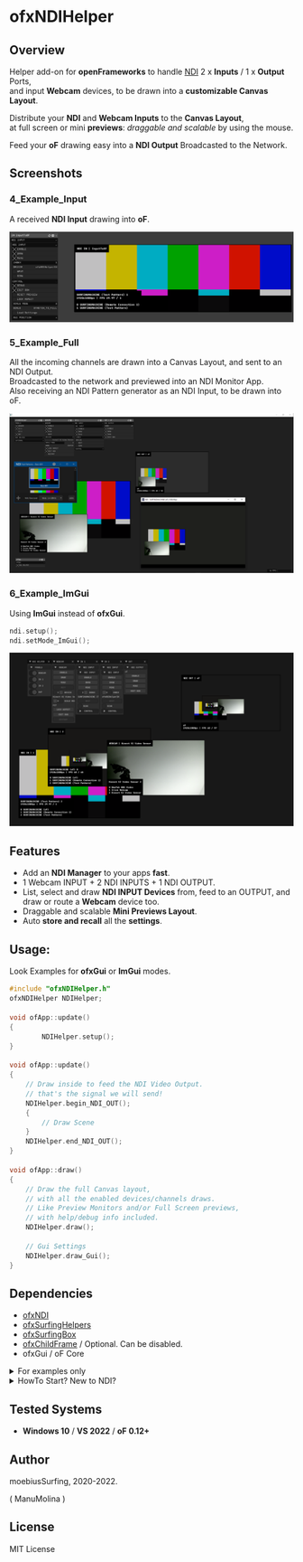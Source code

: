 
# ofxNDIHelper


## Overview

Helper add-on for **openFrameworks** to handle [NDI](https://www.ndi.tv/tools/) 2 x **Inputs** / 1 x **Output** Ports,  
and input **Webcam** devices, to be drawn into a **customizable Canvas Layout**.  

Distribute your **NDI** and **Webcam Inputs** to the **Canvas Layout**,  
at full screen or mini **previews**: _draggable and scalable_ by using the mouse.  

Feed your **oF** drawing easy into a **NDI Output** Broadcasted to the Network.

## Screenshots


### 4_Example_Input

A received **NDI Input** drawing into **oF**.  

![](/1_Examples_ofxGui/4_Example_Input/Capture.PNG)

### 5_Example_Full

All the incoming channels are drawn into a Canvas Layout, and sent to an NDI Output.  
Broadcasted to the network and previewed into an NDI Monitor App.  
Also receiving an NDI Pattern generator as an NDI Input, to be drawn into oF. 

![](/1_Examples_ofxGui/5_Example_Full/Capture.PNG)

### 6_Example_ImGui

Using **ImGui** instead of **ofxGui**.
```.cpp  
ndi.setup();
ndi.setMode_ImGui();
```


![](/2_Examples_ImGui/6_Example_ImGui/Capture.PNG)

## Features

- Add an **NDI Manager** to your apps **fast**.
- 1 Webcam INPUT + 2 NDI INPUTS + 1 NDI OUTPUT.
- List, select and draw **NDI INPUT Devices** from, feed to an OUTPUT, and draw or route a **Webcam** device too.
- Draggable and scalable **Mini Previews Layout**.
- Auto **store and recall** all the **settings**.

## Usage:

Look Examples for **ofxGui** or **ImGui** modes.

```.cpp
#include "ofxNDIHelper.h"
ofxNDIHelper NDIHelper;

void ofApp::update()
{
        NDIHelper.setup();
}

void ofApp::update()
{
	// Draw inside to feed the NDI Video Output.
	// that's the signal we will send!
	NDIHelper.begin_NDI_OUT();
	{
		// Draw Scene
	}
	NDIHelper.end_NDI_OUT();
}

void ofApp::draw()
{
	// Draw the full Canvas layout, 
	// with all the enabled devices/channels draws.
	// Like Preview Monitors and/or Full Screen previews,
	// with help/debug info included.
	NDIHelper.draw();

	// Gui Settings
	NDIHelper.draw_Gui();
}
```

## Dependencies

* [ofxNDI](https://github.com/leadedge/ofxNDI)
* [ofxSurfingHelpers](https://github.com/moebiussurfing/ofxSurfingHelpers)
* [ofxSurfingBox](https://github.com/moebiussurfing/ofxSurfingBox)
* [ofxChildFrame](https://github.com/nariakiiwatani/ofxChildFrame) / Optional. Can be disabled.
* ofxGui / oF Core  

<details>

  <summary>For examples only</summary>

  <p>


* [ofxWindowApp](https://github.com/moebiussurfing/ofxWindowApp)

* [ofxSceneTEST](https://github.com/moebiussurfing/ofxSceneTEST)

  </p>

</details>


<details>

  <summary>HowTo Start? New to NDI?</summary>

  <p>


1. You should install the [NDI Tools](https://www.ndi.tv/tools/). It's a bundle of apps.

2. Run an **NDI Studio Monitor** app to preview what is being sent through the **NDI OUTPUT**.

3. You can run an **NDI Test Pattern** to feed a signal into the **NDI INPUT** of the add-on.

4. Have fun with **sources** toggles on the add-on GUI to explore combinations,

while looking at the **NDI OUT Preview** or the **NDI Studio Monitor** video.

5. NDI works locally or on local or remote networks.

6. **NDI Screen Capture** app does live desktop capture to NDI.

7. **NDI Webcam Input** converts NDI ports to a virtual camera to use on **OBS**/**Zoom**/**Skype**.

  </p>

</details>


## Tested Systems

- **Windows 10** / **VS 2022** / **oF 0.12+**


## Author

moebiusSurfing, 2020-2022.  

( ManuMolina ) 


## License

MIT License
